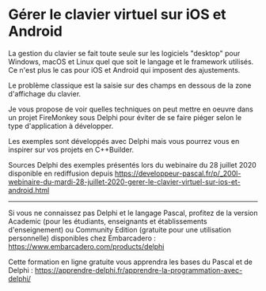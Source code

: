 # Gérer le clavier virtuel sur iOS et Android

La gestion du clavier se fait toute seule sur les logiciels "desktop" pour Windows, macOS et Linux quel que soit le langage et le framework utilisés. Ce n'est plus le cas pour iOS et Android qui imposent des ajustements.

Le problème classique est la saisie sur des champs en dessous de la zone d'affichage du clavier.

Je vous propose de voir quelles techniques on peut mettre en oeuvre dans un projet FireMonkey sous Delphi pour éviter de se faire piéger selon le type d'application à développer.

Les exemples sont développés avec Delphi mais vous pourrez vous en inspirer sur vos projets en C++Builder.

Sources Delphi des exemples présentés lors du webinaire du 28 juillet 2020 disponible en rediffusion depuis https://developpeur-pascal.fr/p/_200l-webinaire-du-mardi-28-juillet-2020-gerer-le-clavier-virtuel-sur-ios-et-android.html

-----

Si vous ne connaissez pas Delphi et le langage Pascal, profitez de la version Academic (pour les étudiants, enseignants et établissements d'enseignement) ou Community Edition (gratuite pour une utilisation personnelle) disponibles chez Embarcadero :
https://www.embarcadero.com/products/delphi

Cette formation en ligne gratuite vous apprendra les bases du Pascal et de Delphi :
https://apprendre-delphi.fr/apprendre-la-programmation-avec-delphi/
